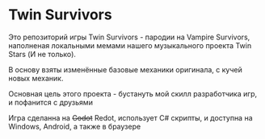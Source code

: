 # Twin Survivors

Это репозиторий игры Twin Survivors - пародии на Vampire Survivors, наполненая локальными мемами нашего музыкального проекта Twin Stars (И не только).

В основу взяты изменённые базовые механики оригинала, с кучей новых механик.

Основная цель этого проекта - бустануть мой скилл разработчика игр, и пофанится с друзьями

Игра сделанна на ~~Godot~~ Redot, использует C# скрипты, и доступна на Windows, Android, а также в браузере